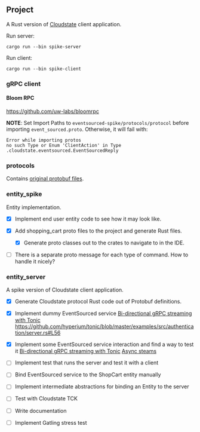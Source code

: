 
## Project

A Rust version of [Cloudstate](https://cloudstate.io/docs/index.html) client application.

Run server:
```
cargo run --bin spike-server
```

Run client:
```
cargo run --bin spike-client
```


### gRPC client

#### Bloom RPC

https://github.com/uw-labs/bloomrpc

**NOTE**: Set Import Paths to `eventsourced-spike/protocols/protocol` before importing `event_sourced.proto`. Otherwise, it will fail with:
```
Error while importing protos
no such Type or Enum 'ClientAction' in Type .cloudstate.eventsourced.EventSourcedReply
```


### protocols

Contains [original protobuf files](https://github.com/cloudstateio/cloudstate/tree/master/protocols).

### entity_spike

Entity implementation.

- [x] Implement end user entity code to see how it may look like.
- [x] Add shopping_cart proto files to the project and generate Rust files.
    - [x] Generate proto classes out to the crates to navigate to in the IDE.    
- [ ] There is a separate proto message for each type of command. How to handle it nicely?


### entity_server

A spike version of Cloudstate client application.


- [x] Generate Cloudstate protocol Rust code out of Protobuf definitions.

- [x] Implement dummy EventSourced service
    [Bi-directional gRPC streaming with Tonic](https://github.com/hyperium/tonic/blob/master/examples/routeguide-tutorial.md)
    https://github.com/hyperium/tonic/blob/master/examples/src/authentication/server.rs#L56
    
- [x] Implement some EventSourced service interaction and find a way to test it
    [Bi-directional gRPC streaming with Tonic](https://github.com/hyperium/tonic/blob/master/examples/routeguide-tutorial.md#server-state)
    [Async steams](https://github.com/tokio-rs/async-stream)
    
- [ ] Implement test that runs the server and test it with a client

- [ ] Bind EventSourced service to the ShopCart entity manually

- [ ] Implement intermediate abstractions for binding an Entity to the server

- [ ] Test with Cloudstate TCK

- [ ] Write documentation

- [ ] Implement Gatling stress test

